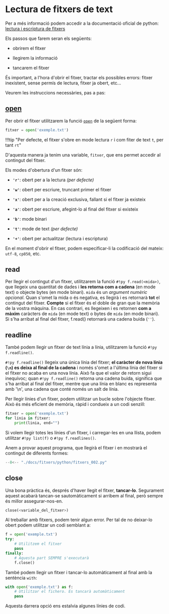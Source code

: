 # Lectura de fitxers de text

Per a més informació podem accedir a la documentació oficial de python: [lectura i escriptura de fitxers]

Els passos que farem seran els següents:

* obrirem el fitxer

* llegirem la informació

* tancarem el fitxer

És important, a l'hora d'obrir el fitxer, tractar els possibles errors: fitxer inexistent, sense permís de lectura, fitxer ja obert, etc...

Veurem les instruccions necessàries, pas a pas:

## [open][]

Per obrir el fitxer utilitzarem la funció [`open`][open] de la següent forma:

```py
fitxer = open('exemple.txt')
```

!!!tip "Per defecte, el fitxer s'obre en mode lectura `r` i com fiter de text `t`, per tant `rt`"

D'aquesta manera ja tenim una variable, `fitxer`, que ens permet accedir al contingut del fitxer.

Els modes d'obertura d'un fitxer són:

* **`'r'`**: obert per a la lectura *(per defecte)*

* **`'w'`**: obert per escriure, truncant primer el fitxer

* **`'x'`**: obert per a la creació exclusiva, fallant si el fitxer ja existeix

* **`'a'`**: obert per escriure, afegint-lo al final del fitxer si existeix

* **`'b'`**: mode binari

* **`'t'`**: mode de text *(per defecte)*

* **`'+'`**: obert per actualitzar (lectura i escriptura) 

En el moment d'obrir el fitxer, podem especificar-li la codificació del mateix: `utf-8`, `cp850`, etc.

## read

Per llegir el contingut d'un fitxer, utilitzarem la funció `#!py f.read(<mida>)`, que llegeix una quantitat de dades i **les retorna com a cadena** (en mode text) o objecte bytes (en mode binari). `mida` és un *argument numèric opcional*. Quan s'omet la mida o és negativa, es llegirà i es retornarà **tot** el contingut del fitxer. **Compte** si el fitxer és el doble de gran que la memòria de la vostra màquina. En cas contrari, es llegeixen i es retornen **com a màxim** caràcters de `mida` (en mode text) o bytes de `mida` (en mode binari). Si s'ha arribat al final del fitxer, f.read() retornarà una cadena buida (`''`).

## readline

També podem llegir un fitxer de text línia a línia, utilitzarem la funció `#!py f.readline()`. 

`#!py f.readline()` llegeix una única línia del fitxer; **el caràcter de nova línia (`\n`) es deixa al final de la cadena** i només s'omet a l'última línia del fitxer si el fitxer no acaba en una nova línia. Això fa que el valor de retorn sigui inequívoc; quan `#!py f.readline()` retorna una cadena buida, significa que s'ha arribat al final del fitxer, mentre que una línia en blanc es representa amb '\n', una cadena que conté només un salt de línia.

Per llegir línies d'un fitxer, podem utilitzar un bucle sobre l'objecte fitxer. Això és més eficient de memòria, ràpid i condueix a un codi senzill:

```py 
fitxer = open('exemple.txt')
for linia in fitxer:
    print(linia, end="")
```

Si volem llegir totes les línies d'un fitxer, i carregar-les en una llista, podem utilitzar `#!py list(f)` o `#!py f.readlines()`.

Anem a provar aquest programa, que llegirà el fitxer i en mostrarà el contingut de diferents formes:

```py
--8<-- "./docs/fitxers/python/fitxers_002.py"
```

## close

Una bona pràctica és, després d'haver llegit el fitxer, **tancar-lo**. Segurament aquest acabarà tancan-se sautomàticament si arribem al final, però sempre és millor assegurar-nos-en.

```py
close(<variable_del_fitxer>)
```

Al treballar amb fitxers, podem tenir algun error. Per tal de no deixar-lo obert podem utilitzar un codi semblant a:

```py
f = open('exemple.txt')
try:
    # Utilitzem el fitxer
    pass
finally:
    # Aquesta part SEMPRE s'executarà
    f.close()
```

També podem llegir un fitxer i tancar-lo automàticament al final amb la sentència `with`:

```py
with open('exemple.txt') as f:
    # Utilitzar el fichero. Es tancarà automàticament
    pass
```

Aquesta darrera opció ens estalvia algunes línies de codi.


[lectura i escriptura de fitxers]:  https://docs.python.org/3/tutorial/inputoutput.html#reading-and-writing-files   "lectura i escriptura de fitxers"
[open]: https://docs.python.org/3/library/functions.html#open   "open"